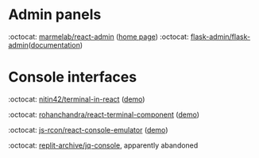 # Admin panels

:octocat: [marmelab/react-admin](https://github.com/marmelab/react-admin) ([home page](https://marmelab.com/react-admin/)) 
:octocat: [flask-admin/flask-admin](https://github.com/flask-admin/flask-admin)([documentation](https://flask-admin.readthedocs.io/en/latest/))

# Console interfaces

:octocat: [nitin42/terminal-in-react](https://github.com/nitin42/terminal-in-react) ([demo](http://terminal-in-react.surge.sh/))

:octocat: [rohanchandra/react-terminal-component](https://github.com/rohanchandra/react-terminal-component) ([demo](https://rohanchandra.gitlab.io/react-terminal-component/storybook/))

:octocat: [js-rcon/react-console-emulator](https://github.com/js-rcon/react-console-emulator) ([demo](https://linuswillner.me/react-console-emulator/))

:octocat: [replit-archive/jq-console](https://github.com/replit-archive/jq-console), apparently abandoned
